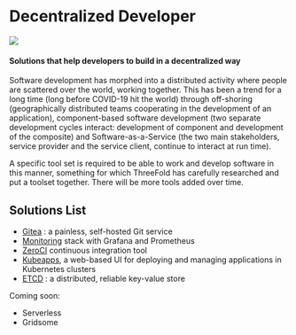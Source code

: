 # Decentralized Developer

![](cloud__evdc_mktplace_developer.png  )

#### Solutions that help developers to build in a decentralized way

Software development has morphed into a distributed activity where people are scattered over the world, working together. This has been a trend for a long time (long before COVID-19 hit the world) through off-shoring (geographically distributed teams cooperating in the development of an application), component-based software development (two separate development cycles interact: development of component and development of the composite) and Software-as-a-Service (the two main stakeholders, service provider and the service client, continue to interact at run time). 

A specific tool set is required to be able to work and develop software in this manner, something for which ThreeFold has carefully researched and put a toolset together. There will be more tools added over time.

## Solutions List

- [Gitea](cloud__evdc_gitea.md) : a painless, self-hosted Git service
- [Monitoring](cloud__evdc_monitoring_stack.md) stack with Grafana and Prometheus
- [ZeroCI](cloud__evdc_mattermost.md) continuous integration tool
- [Kubeapps](cloud__evdc_kubeapps.md), a web-based UI for deploying and managing applications in Kubernetes clusters
- [ETCD](cloud__evdc_crm.md) : a distributed, reliable key-value store

Coming soon:
- Serverless 
- Gridsome